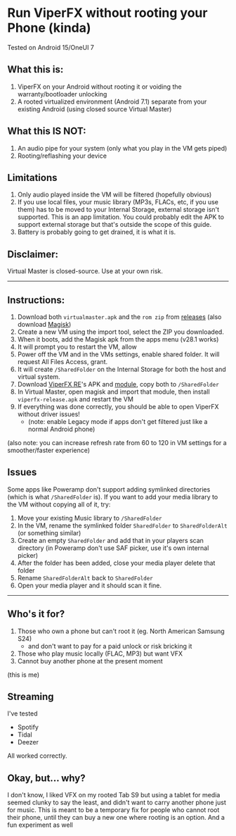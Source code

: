 # Run ViperFX without rooting your Phone (kinda)
Tested on Android 15/OneUI 7

## What this is:
1. ViperFX on your Android without rooting it or voiding the warranty/bootloader unlocking
2. A rooted virtualized environment (Android 7.1) separate from your existing Android (using closed source Virtual Master)

## What this IS NOT:
1. An audio pipe for your system (only what you play in the VM gets piped)
2. Rooting/reflashing your device

## Limitations
1. Only audio played inside the VM will be filtered (hopefully obvious)
2. If you use local files, your music library (MP3s, FLACs, etc, if you use them) has to be moved to your Internal Storage, external storage isn't supported. This is an app limitation. You could probably edit the APK to support external storage but that's outside the scope of this guide.
3. Battery is probably going to get drained, it is what it is.

## Disclaimer:
Virtual Master is closed-source. Use at your own risk.

----

## Instructions:
1. Download both `virtualmaster.apk` and the `rom zip` from [releases](https://github.com/jeeneo/rootless-viperfx/releases/tag/latest) (also download [Magisk](https://github.com/topjohnwu/Magisk/releases/tag/v28.1))
3. Create a new VM using the import tool, select the ZIP you downloaded.
4. When it boots, add the Magisk apk from the apps menu (v28.1 works)
5. It will prompt you to restart the VM, allow
6. Power off the VM and in the VMs settings, enable shared folder. It will request All Files Access, grant.
7. It will create `/SharedFolder` on the Internal Storage for both the host and virtual system.
8. Download [ViperFX RE](https://github.com/WSTxda/ViperFX-RE-Releases)'s APK and [module](https://github.com/WSTxda/ViPERFX_RE/releases), copy both to `/SharedFolder`
9. In Virtual Master, open magisk and import that module, then install `viperfx-release.apk` and restart the VM
10. If everything was done correctly, you should be able to open ViperFX without driver issues!
    - (note: enable Legacy mode if apps don't get filtered just like a normal Android phone)

(also note: you can increase refresh rate from 60 to 120 in VM settings for a smoother/faster experience)

## Issues
Some apps like Poweramp don't support adding symlinked directories (which is what `/SharedFolder` is). If you want to add your media library to the VM without copying all of it, try:

1. Move your existing Music library to `/SharedFolder`
2. In the VM, rename the symlinked folder `SharedFolder` to `SharedFolderAlt` (or something similar)
3. Create an empty `SharedFolder` and add that in your players scan directory (in Poweramp don't use SAF picker, use it's own internal picker)
4. After the folder has been added, close your media player delete that folder
5. Rename `SharedFolderAlt` back to `SharedFolder`
6. Open your media player and it should scan it fine.

----

## Who's it for?
1. Those who own a phone but can't root it (eg. North American Samsung S24)
   - and don't want to pay for a paid unlock or risk bricking it
2. Those who play music locally (FLAC, MP3) but want VFX
3. Cannot buy another phone at the present moment

(this is me)

## Streaming
I've tested
 - Spotify
 - Tidal
 - Deezer

All worked correctly.

## Okay, but... why?
I don't know, I liked VFX on my rooted Tab S9 but using a tablet for media seemed clunky to say the least, and didn't want to carry another phone just for music. This is meant to be a temporary fix for people who cannot root their phone, until they can buy a new one where rooting is an option. And a fun experiment as well
